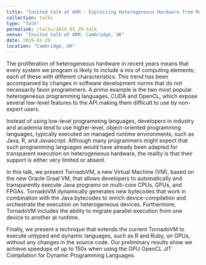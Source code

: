 ```yaml
---
title: "Invited talk at ARM - Exploiting Heterogeneous Hardware from Managed Runtime Languages"
collection: talks
type: "Talk"
permalink: /talks/2019_01_29-talk
venue: "Invited talk at ARM, Cambridge, UK"
date: 2019-01-29
location: "Cambridge, UK"
---
```


The proliferation of heterogeneous hardware in recent years means that every system we program is likely to include a mix of computing elements; each of these with different characteristics. This trend has been accompanied by changes in software development norms that do not necessarily favor programmers. A prime example is the two most popular heterogeneous programming languages,  CUDA and OpenCL, which expose several low-level features to the API  making them difficult to use by non-expert users.

Instead of using low-level programming languages, developers in industry and academia tend to use higher-level, object-oriented programming languages, typically executed on managed runtime environments, 
such as Java, R, and Javascript. Although many programmers might expect that such programming languages would have already been adapted for transparent execution on heterogeneous hardware, the reality is that their support is either very limited or absent. 

In this talk, we present TornadoVM, a new Virtual Machine (VM), based on the new Oracle Graal VM, that allows developers to automatically and transparently execute Java programs on multi-core CPUs, GPUs, and FPGAs. TornadoVM dynamically generates new bytecodes that work in combination with the Java bytecodes to enrich device-compilation and orchestrate the execution on heterogeneous devices. Furthermore, TornadoVM includes the ability to migrate parallel execution from one device to another at runtime.

Finally, we present a technique that extends the current TornadoVM to execute untyped and dynamic languages, such as R and Ruby, on GPUs, without any changes in the source code. Our preliminary results show we achieve speedups of up to 150x when using the GPU OpenCL JIT Compilation for Dynamic Programming Languages.

